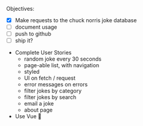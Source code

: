 Objectives:
- [x] Make requests to the chuck norris joke database
- [ ] document usage
- [ ] push to github
- [ ] ship it?
- Complete User Stories
  + random joke every 30 seconds
  + page-able list, with navigation
  + styled
  + UI on fetch / request
  + error messages on errors
  + filter jokes by category
  + filter jokes by search
  + email a joke
  + about page
- Use Vue 🤮
